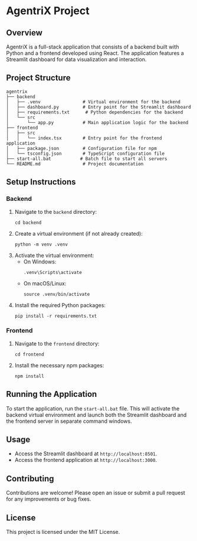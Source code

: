 # AgentriX Project

## Overview
AgentriX is a full-stack application that consists of a backend built with Python and a frontend developed using React. The application features a Streamlit dashboard for data visualization and interaction.

## Project Structure
```
agentrix
├── backend
│   ├── .venv                # Virtual environment for the backend
│   ├── dashboard.py         # Entry point for the Streamlit dashboard
│   ├── requirements.txt      # Python dependencies for the backend
│   └── src
│       └── app.py           # Main application logic for the backend
├── frontend
│   ├── src
│   │   └── index.tsx        # Entry point for the frontend application
│   ├── package.json         # Configuration file for npm
│   └── tsconfig.json        # TypeScript configuration file
├── start-all.bat           # Batch file to start all servers
└── README.md                # Project documentation
```

## Setup Instructions

### Backend
1. Navigate to the `backend` directory:
   ```
   cd backend
   ```
2. Create a virtual environment (if not already created):
   ```
   python -m venv .venv
   ```
3. Activate the virtual environment:
   - On Windows:
     ```
     .venv\Scripts\activate
     ```
   - On macOS/Linux:
     ```
     source .venv/bin/activate
     ```
4. Install the required Python packages:
   ```
   pip install -r requirements.txt
   ```

### Frontend
1. Navigate to the `frontend` directory:
   ```
   cd frontend
   ```
2. Install the necessary npm packages:
   ```
   npm install
   ```

## Running the Application
To start the application, run the `start-all.bat` file. This will activate the backend virtual environment and launch both the Streamlit dashboard and the frontend server in separate command windows.

## Usage
- Access the Streamlit dashboard at `http://localhost:8501`.
- Access the frontend application at `http://localhost:3000`.

## Contributing
Contributions are welcome! Please open an issue or submit a pull request for any improvements or bug fixes.

## License
This project is licensed under the MIT License.